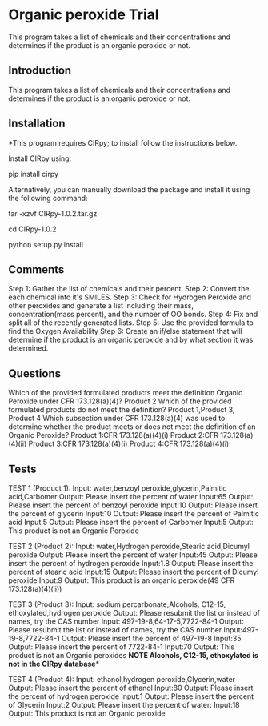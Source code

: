 
Organic peroxide Trial
=======================

 This program takes a list of chemicals and their concentrations and determines if the product is an organic peroxide or not.

Introduction
------------
 This program takes a list of chemicals and their concentrations and determines if the product is an organic peroxide or not.

Installation
------------
 *This program requires CIRpy; to install follow the instructions below.

 Install CIRpy using:
 
 pip install cirpy

 Alternatively, you can manually download the package and install it using the following command:
 
 tar -xzvf CIRpy-1.0.2.tar.gz
 
 cd CIRpy-1.0.2
 
 python setup.py install

Comments
---------

 Step 1: Gather the list of chemicals and their percent.
 Step 2: Convert the each chemical into it's SMILES.
 Step 3: Check for Hydrogen Peroxide and other peroxides and generate a list including their mass, concentration(mass percent), and the number of OO bonds.
 Step 4: Fix and split all of the recently generated lists.
 Step 5: Use the provided formula to find the Oxygen Availability
 Step 6: Create an if/else statement that will determine if the product is an organic peroxide and by what section it was determined.

Questions
----------

Which of the provided formulated products meet the definition Organic Peroxide under CFR 173.128(a)(4)?
  Product 2
Which of the provided formulated products do not meet the definition?
  Product 1,Product 3, Product 4
Which subsection under CFR 173.128(a)(4) was used to determine whether the product meets or does not meet the definition of an Organic Peroxide?
  Product 1:CFR 173.128(a)(4)(i)
  Product 2:CFR 173.128(a)(4)(ii)
  Product 3:CFR 173.128(a)(4)(i)
  Product 4:CFR 173.128(a)(4)(i)

Tests
-----

TEST 1 (Product 1):
Input: water,benzoyl peroxide,glycerin,Palmitic acid,Carbomer
Output: Please insert the percent of water
Input:65
Output: Please insert the percent of benzoyl peroxide
Input:10
Output: Please insert the percent of glycerin
Input:10
Output: Please insert the percent of Palmitic acid
Input:5
Output: Please insert the percent of Carbomer
Input:5
Output: This product is not an Organic Peroxide

TEST 2 (Product 2):
Input: water,Hydrogen peroxide,Stearic acid,Dicumyl peroxide
Output: Please insert the percent of water
Input:45
Output: Please insert the percent of hydrogen peroxide
Input:1.8
Output: Please insert the percent of stearic acid
Input:15
Output: Please insert the percent of Dicumyl peroxide
Input:9
Output: This product is an organic peroxide(49 CFR 173.128(a)(4)(ii))

TEST 3 (Product 3):
Input: sodium percarbonate,Alcohols, C12-15, ethoxylated,hydrogen peroxide
Output: Please resubmit the list or instead of names, try the CAS number
Input: 497-19-8,64-17-5,7722-84-1
Output: Please resubmit the list or instead of names, try the CAS number
Input:497-19-8,7722-84-1
Output: Please insert the percent of 497-19-8
Input:35
Output: Please insert the percent of 7722-84-1
Input:70
Output: This product is not an Organic peroxides
**NOTE Alcohols, C12-15, ethoxylated is not in the CIRpy database***

TEST 4 (Product 4):
Input: ethanol,hydrogen peroxide,Glycerin,water
Output: Please insert the percent of ethanol
Input:80
Output: Please insert the percent of hydrogen peroxide
Input:1
Output: Please insert the percent of Glycerin
Input:2
Output: Please insert the percent of water:
Input:18
Output: This product is not an Organic peroxide
